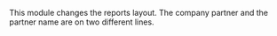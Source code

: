 This module changes the reports layout. The company partner and the
partner name are on two different lines.
